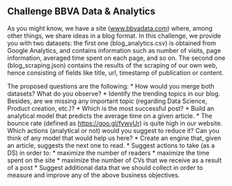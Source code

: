 

## **Challenge BBVA Data & Analytics**


As you might know, we have a site (www.bbvadata.com) where, among other things, we
share ideas in a blog format. In this challenge, we provide you with two datasets: the first
one (blog_analytics.csv) is obtained from Google Analytics, and contains information such
as number of visits, page information, averaged time spent on each page, and so on. The
second one (blog_scraping.json) contains the results of the scraping of our own web, hence
consisting of fields like title, url, timestamp of publication or content.

The proposed questions are the following:
    * How would you merge both datasets? What do you observe?
    * Identify the trending topics in our blog. Besides, are we missing any important topic
    (regarding Data Science, Product creation, etc.)?
    * Which is the most successful post?
    * Build an analytical model that predicts the average time on a given article.
    *  The bounce rate (defined as https://goo.gl/fywvUr) is quite high in our website. Which
    actions (analytical or not) would you suggest to reduce it? Can you think of any
    model that would help us here?
    * Create an engine that, given an article, suggests the next one to read.
    * Suggest actions to take (as a DS) in order to:
        * maximize the number of readers
        * maximize the time spent on the site
        * maximize the number of CVs that we receive as a result of a post
    * Suggest additional data that we should collect in order to measure and improve any
    of the above business objectives.